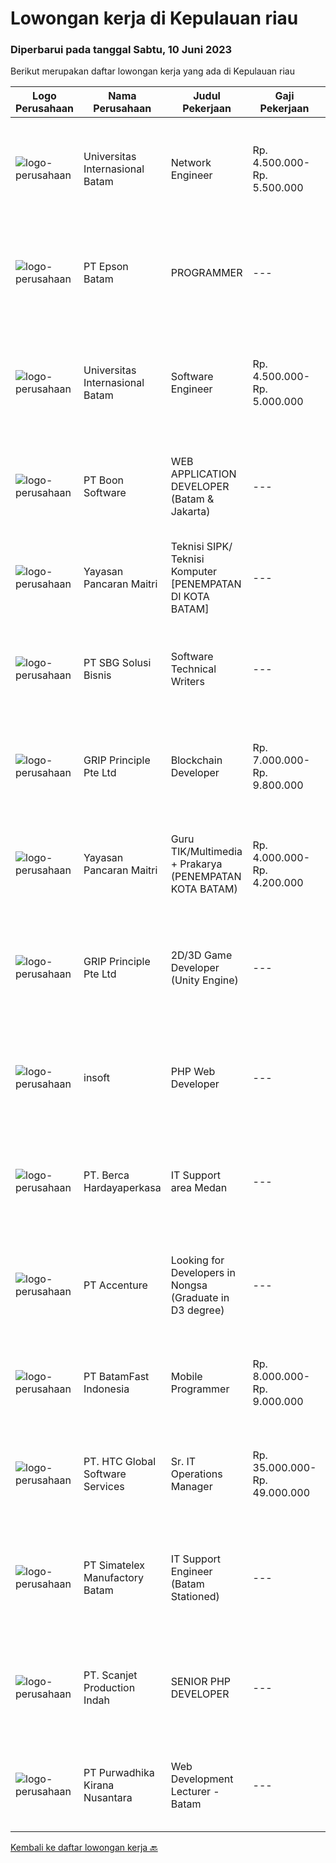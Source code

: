 
  # Lowongan kerja di Kepulauan riau

  ### Diperbarui pada tanggal Sabtu, 10 Juni 2023

  Berikut merupakan daftar lowongan kerja yang ada di Kepulauan riau

  |Logo Perusahaan | Nama Perusahaan | Judul Pekerjaan | Gaji Pekerjaan | Lokasi | Deskripsi | Tanggal diunggah | Pranala |
  | -------------- | --------------- | --------------- | --------- | --------- | -------------- | ------- | ----------- |
  |![logo-perusahaan](https://image-service-cdn.seek.com.au/8c68530db41f0291e97ffb8b20ffd458b46dcf8f/ee4dce1061f3f616224767ad58cb2fc751b8d2dc)|Universitas Internasional Batam|Network  Engineer|Rp. 4.500.000-Rp. 5.500.000|Batam|1. Menyiapkan infrastruktur jaringan (Hotspot, Proxy, DNS, Routing Table Server, Linux)2. Menangani masalah (troubleshooting) infrastruktur jaringan...|Jumat, 09 Juni 2023|https://www.jobstreet.co.id/id/job/network-engineer-4365916?token=0~fde02134-1054-4241-b3d8-f9ac9fe7de1a&sectionRank=1&jobId=jobstreet-id-job-4365916|
|![logo-perusahaan](https://image-service-cdn.seek.com.au/172664a5febff8fd42d31382d564aeb810090045/ee4dce1061f3f616224767ad58cb2fc751b8d2dc)|PT Epson Batam|PROGRAMMER|---|Batam|Requirements: Candidate must possess at least Diploma/ Bachelor's Degree in Engineering Computer, Computer Science/Information Technology or...|Kamis, 08 Juni 2023|https://www.jobstreet.co.id/id/job/programmer-4364310?token=0~fde02134-1054-4241-b3d8-f9ac9fe7de1a&sectionRank=2&jobId=jobstreet-id-job-4364310|
|![logo-perusahaan](https://image-service-cdn.seek.com.au/8c68530db41f0291e97ffb8b20ffd458b46dcf8f/ee4dce1061f3f616224767ad58cb2fc751b8d2dc)|Universitas Internasional Batam|Software Engineer|Rp. 4.500.000-Rp. 5.000.000|Batam|Melakukan pengembangan UI/UX yang User Friendly untuk Web Apps Melakukan perbaikan bug dan melakukan optimasi pada Web Apps Merancang, membangun, dan...|Jumat, 09 Juni 2023|https://www.jobstreet.co.id/id/job/software-engineer-4365718?token=0~fde02134-1054-4241-b3d8-f9ac9fe7de1a&sectionRank=3&jobId=jobstreet-id-job-4365718|
|![logo-perusahaan](https://image-service-cdn.seek.com.au/764f0e7fec95113c5d74c92819fbface2d5b2776/ee4dce1061f3f616224767ad58cb2fc751b8d2dc)|PT Boon Software|WEB APPLICATION DEVELOPER (Batam & Jakarta)|---|Jakarta Barat|Requirements: Good spoken and written English. Excellent health, Self-confidence, strong communication skills, and commitment. Passionate about new...|Jumat, 09 Juni 2023|https://www.jobstreet.co.id/id/job/web-application-developer-batam-jakarta-4355032?token=0~fde02134-1054-4241-b3d8-f9ac9fe7de1a&sectionRank=4&jobId=jobstreet-id-job-4355032|
|![logo-perusahaan](https://image-service-cdn.seek.com.au/8b564d893394269223b3fa8f4d4d00e062ab3e69/ee4dce1061f3f616224767ad58cb2fc751b8d2dc)|Yayasan Pancaran Maitri|Teknisi SIPK/ Teknisi Komputer [PENEMPATAN DI KOTA BATAM]|---|Jakarta Raya|Mengerti dasar - dasar Programming Kemauan belajar yang tinggi  Kreatif, bertanggung jawab dan bekerja keras Bisa bekerja sendiri maupun kelompok...|Selasa, 06 Juni 2023|https://www.jobstreet.co.id/id/job/teknisi-sipk-teknisi-komputer-%5Bpenempatan-di-kota-batam%5D-4360563?token=0~fde02134-1054-4241-b3d8-f9ac9fe7de1a&sectionRank=5&jobId=jobstreet-id-job-4360563|
|![logo-perusahaan](https://image-service-cdn.seek.com.au/18831b11280873f99b46a30b3c5f76b87c1feed3/ee4dce1061f3f616224767ad58cb2fc751b8d2dc)|PT SBG Solusi Bisnis|Software Technical Writers|---|Surabaya|Job Description : Partner closely with software engineers and development team to research, scope, and run documentation projects Contribute to...|Kamis, 08 Juni 2023|https://www.jobstreet.co.id/id/job/software-technical-writers-4345038?token=0~fde02134-1054-4241-b3d8-f9ac9fe7de1a&sectionRank=6&jobId=jobstreet-id-job-4345038|
|![logo-perusahaan](https://image-service-cdn.seek.com.au/126b726d280947124b62777270a5c4f1f8b4d4cb/ee4dce1061f3f616224767ad58cb2fc751b8d2dc)|GRIP Principle Pte Ltd|Blockchain Developer|Rp. 7.000.000-Rp. 9.800.000|Batam|WHAT YOU WILL LEARN Strengthen your full-stack programming skills You'll learn how to write clean code by adhering to our programming best practices...|Minggu, 04 Juni 2023|https://www.jobstreet.co.id/id/job/blockchain-developer-4349455?token=0~fde02134-1054-4241-b3d8-f9ac9fe7de1a&sectionRank=7&jobId=jobstreet-id-job-4349455|
|![logo-perusahaan](https://image-service-cdn.seek.com.au/8b564d893394269223b3fa8f4d4d00e062ab3e69/ee4dce1061f3f616224767ad58cb2fc751b8d2dc)|Yayasan Pancaran Maitri|Guru TIK/Multimedia + Prakarya (PENEMPATAN KOTA BATAM)|Rp. 4.000.000-Rp. 4.200.000|Jakarta Raya|Kualifikasi Umum-Lulusan S1 Pendidikan Ilmu Komputer/Teknik Informatika/ Sistem Informasi/ DKV/ Seni Fotografi-Diutamakan memiliki pengalaman...|Jumat, 02 Juni 2023|https://www.jobstreet.co.id/id/job/guru-tik-multimedia-prakarya-penempatan-kota-batam-4357261?token=0~fde02134-1054-4241-b3d8-f9ac9fe7de1a&sectionRank=8&jobId=jobstreet-id-job-4357261|
|![logo-perusahaan](https://image-service-cdn.seek.com.au/8c51cf5dbd86347d252e50eeeb10453b339c5fb7/ee4dce1061f3f616224767ad58cb2fc751b8d2dc)|GRIP Principle Pte Ltd|2D/3D Game Developer (Unity Engine)|---|Batam|THE OPPORTUNITYLooking for a developer to build Mobile RPG (Role-Playing Games) using the Unity framework. Your primary responsibilities will be to...|Selasa, 30 Mei 2023|https://www.jobstreet.co.id/id/job/2d-3d-game-developer-unity-engine-4334036?token=0~fde02134-1054-4241-b3d8-f9ac9fe7de1a&sectionRank=9&jobId=jobstreet-id-job-4334036|
|![logo-perusahaan](https://image-service-cdn.seek.com.au/748ccb82faa89e32bcb165f2820afa8578e75b0d/ee4dce1061f3f616224767ad58cb2fc751b8d2dc)|insoft|PHP Web Developer|---|Batam|Deskripsi Pekerjaan: Membuat Aplikasi berbasis Web sesuai kebutuhan customer Merespon dan menerima masukan tim dengan cepat Berkerjasama dengan Tim...|Selasa, 23 Mei 2023|https://www.jobstreet.co.id/id/job/php-web-developer-4344600?token=0~fde02134-1054-4241-b3d8-f9ac9fe7de1a&sectionRank=10&jobId=jobstreet-id-job-4344600|
|![logo-perusahaan](https://image-service-cdn.seek.com.au/6a76252207cfed561e664c874d4631f4aefd8409/ee4dce1061f3f616224767ad58cb2fc751b8d2dc)|PT. Berca Hardayaperkasa|IT Support area Medan|---|Pekanbaru|Responsibilities: Analyzing, diagnosing, and installation to several areas including desktop hardware, operating systems (Windows 7/8/10), application...|Selasa, 23 Mei 2023|https://www.jobstreet.co.id/id/job/it-support-area-medan-4343982?token=0~fde02134-1054-4241-b3d8-f9ac9fe7de1a&sectionRank=11&jobId=jobstreet-id-job-4343982|
|![logo-perusahaan](https://image-service-cdn.seek.com.au/1c2e28fa09a87d89b9dac6106fdc6fa435c484bb/ee4dce1061f3f616224767ad58cb2fc751b8d2dc)|PT Accenture|Looking for Developers in Nongsa (Graduate in D3 degree)|---|Batam|Responsible for development, configuration and implementation of system applications and external system interfaces in accordance to user requirements...|Rabu, 24 Mei 2023|https://www.jobstreet.co.id/id/job/looking-for-developers-in-nongsa-graduate-in-d3-degree-4333665?token=0~fde02134-1054-4241-b3d8-f9ac9fe7de1a&sectionRank=12&jobId=jobstreet-id-job-4333665|
|![logo-perusahaan](https://image-service-cdn.seek.com.au/0ffdb6eefbdb4aa883286e083adbbb84cf0efba3/ee4dce1061f3f616224767ad58cb2fc751b8d2dc)|PT BatamFast Indonesia|Mobile Programmer|Rp. 8.000.000-Rp. 9.000.000|Batam|Requirements : Strong programming foundation, including knowledge of languages like Java, Swift, Kotlin, or Dart. Understanding of mobile development...|Rabu, 24 Mei 2023|https://www.jobstreet.co.id/id/job/mobile-programmer-4332797?token=0~fde02134-1054-4241-b3d8-f9ac9fe7de1a&sectionRank=13&jobId=jobstreet-id-job-4332797|
|![logo-perusahaan](https://image-service-cdn.seek.com.au/0fbb67ce557ddd4f2c2c357c2f816ddfe9415735/ee4dce1061f3f616224767ad58cb2fc751b8d2dc)|PT. HTC Global Software Services|Sr. IT Operations Manager|Rp. 35.000.000-Rp. 49.000.000|Batam|Qualifications : At least 12 to 15 years of IT and business work experience with exposure to various technical environments or business segments /...|Jumat, 19 Mei 2023|https://www.jobstreet.co.id/id/job/sr.-it-operations-manager-4339477?token=0~fde02134-1054-4241-b3d8-f9ac9fe7de1a&sectionRank=14&jobId=jobstreet-id-job-4339477|
|![logo-perusahaan](https://image-service-cdn.seek.com.au/19aaa57caf4ff95a513c7474e8446462f2a837fc/ee4dce1061f3f616224767ad58cb2fc751b8d2dc)|PT Simatelex Manufactory Batam|IT Support Engineer (Batam Stationed)|---|Batam|Responsible for managing domain infrastructure to the IT network environment, monitoring exchange email services, managing daily housekeeping work and...|Senin, 15 Mei 2023|https://www.jobstreet.co.id/id/job/it-support-engineer-batam-stationed-4334051?token=0~fde02134-1054-4241-b3d8-f9ac9fe7de1a&sectionRank=15&jobId=jobstreet-id-job-4334051|
|![logo-perusahaan](https://i.ibb.co/sqvTCh9/112815900-stock-vector-no-image-available-icon-flat-vector.webp)|PT. Scanjet Production Indah|SENIOR PHP DEVELOPER|---|Batam|Responsibilities: Develop and maintain progressive PHP applications Leading the entire web application development cycle Inculcating HTML, CSS, and...|Senin, 15 Mei 2023|https://www.jobstreet.co.id/id/job/senior-php-developer-4334113?token=0~fde02134-1054-4241-b3d8-f9ac9fe7de1a&sectionRank=16&jobId=jobstreet-id-job-4334113|
|![logo-perusahaan](https://image-service-cdn.seek.com.au/f490edce533aadf87f58ecd69e107594ddf6a509/ee4dce1061f3f616224767ad58cb2fc751b8d2dc)|PT Purwadhika Kirana Nusantara|Web Development Lecturer - Batam|---|Batam|Job description &amp; requirementsPurwadhika is now looking for Full Stack Web Development Lecturer who wants to join our team and grow with us. If...|Kamis, 08 Juni 2023|https://www.jobstreet.co.id/id/job/web-development-lecturer-batam-1035809474?token=0~fde02134-1054-4241-b3d8-f9ac9fe7de1a&sectionRank=17&jobId=jobstreet-id-job-1035809474|


  [Kembali ke daftar lowongan kerja 🔙](../README.md#daftar-lowongan-kerja)
  